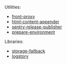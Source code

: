 Utilities:
- [front-proxy](/packages/front-proxy)
- [html-content-appender](/packages/html-content-appender)
- [sentry-release-publisher](/packages/sentry-release-publisher)
- [prepare-environment](/packages/prepare-environment)

Libraries:
- [storage-fallback](/packages/storage-fallback)
- [logstory](/packages/logstory)

